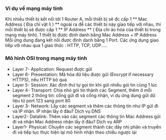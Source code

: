 ### Ví dụ về mạng máy tính
Khi nhiều thiết bị kết nối tới 1 Router A, mỗi thiết bị sẽ đc cấp 1 ** Mac Address ( Địa chỉ vật lí ) ** ngoài ra để các thiết bị này giao tiếp với nhau, thì mỗi thiết bị sẽ được cấp 1 ** IP Address ** ( Địa chỉ ảo hóa của thiết bị trong mạng máy tính).
1 thiết bị được định danh bằng Mac Address + IP Address
Mỗi ứng dung đang kết nối được định danh bằng 1 Port.
Các ứng dụng giao tiếp với nhau qua 1 giao thức : HTTP, TCP, UDP.....
### Mô hình OSI trong mạng máy tính
- Layer 7- Application: Request được gửi
- Layer 6- Presentation: Mã hóa dữ liệu được gửi (Encrypt if necessary HTTPS), nếu HTTP bỏ qua
- Layer 5- Session: Xác định thứ tự gọi tin khi gửi nhiều gói tin cùng 1 lúc
- Layer 4- Transport: Chia nhỏ gói tin thành các Segment, thêm ở mỗi segment 2 thông tin: cổng gửi đi và cổng nhận, ví dụ ứng dụng gửi dữ liệu từ port 123 sang port 80
- Layer 3- Network:  Lấy các segment và thêm các thông tin như IP gửi đi và IP nhận.
IP nhận lấy ở đâu? Dịch vụ DNS
- Layer2- Datalink: Thêm vào các segment các thông tin Mac Address gửi đi và nhận
Mac Address nhận lấy ở đâu? Dịch vụ ARP
- Layer1- Physical: Chuyển các segment thành các dãy nhị phân và truyền đi và tiếp tục thực hiện lại mô hình nhận theo chiều ngược lại